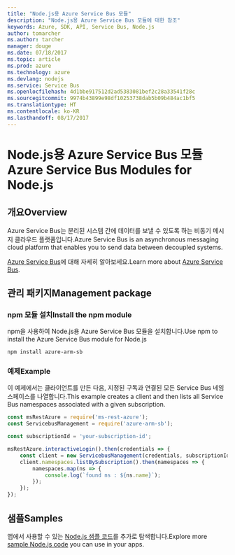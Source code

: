 ```yaml
---
title: "Node.js용 Azure Service Bus 모듈"
description: "Node.js용 Azure Service Bus 모듈에 대한 참조"
keywords: Azure, SDK, API, Service Bus, Node.js
author: tomarcher
ms.author: tarcher
manager: douge
ms.date: 07/18/2017
ms.topic: article
ms.prod: azure
ms.technology: azure
ms.devlang: nodejs
ms.service: Service Bus
ms.openlocfilehash: 4d1bbe917512d2ad5383081bef2c28a33541f28c
ms.sourcegitcommit: 9974b43899e98df10253738dab5b09b484ac1bf5
ms.translationtype: HT
ms.contentlocale: ko-KR
ms.lasthandoff: 08/17/2017
---
```

# <a name="azure-service-bus-modules-for-nodejs"></a><span data-ttu-id="15d2d-104">Node.js용 Azure Service Bus 모듈</span><span class="sxs-lookup"><span data-stu-id="15d2d-104">Azure Service Bus Modules for Node.js</span></span>

## <a name="overview"></a><span data-ttu-id="15d2d-105">개요</span><span class="sxs-lookup"><span data-stu-id="15d2d-105">Overview</span></span>

<span data-ttu-id="15d2d-106">Azure Service Bus는 분리된 시스템 간에 데이터를 보낼 수 있도록 하는 비동기 메시지 클라우드 플랫폼입니다.</span><span class="sxs-lookup"><span data-stu-id="15d2d-106">Azure Service Bus is an asynchronous messaging cloud platform that enables you to send data between decoupled systems.</span></span>

<span data-ttu-id="15d2d-107">[Azure Service Bus](https://docs.microsoft.com/azure/service-bus-messaging/service-bus-messaging-overview)에 대해 자세히 알아보세요.</span><span class="sxs-lookup"><span data-stu-id="15d2d-107">Learn more about [Azure Service Bus](https://docs.microsoft.com/azure/service-bus-messaging/service-bus-messaging-overview).</span></span>

## <a name="management-package"></a><span data-ttu-id="15d2d-108">관리 패키지</span><span class="sxs-lookup"><span data-stu-id="15d2d-108">Management package</span></span>

### <a name="install-the-npm-module"></a><span data-ttu-id="15d2d-109">npm 모듈 설치</span><span class="sxs-lookup"><span data-stu-id="15d2d-109">Install the npm module</span></span>

<span data-ttu-id="15d2d-110">npm을 사용하여 Node.js용 Azure Service Bus 모듈을 설치합니다.</span><span class="sxs-lookup"><span data-stu-id="15d2d-110">Use npm to install the Azure Service Bus module for Node.js</span></span>

```bash
npm install azure-arm-sb
```

### <a name="example"></a><span data-ttu-id="15d2d-111">예제</span><span class="sxs-lookup"><span data-stu-id="15d2d-111">Example</span></span>

<span data-ttu-id="15d2d-112">이 예제에서는 클라이언트를 만든 다음, 지정된 구독과 연결된 모든 Service Bus 네임스페이스를 나열합니다.</span><span class="sxs-lookup"><span data-stu-id="15d2d-112">This example creates a client and then lists all Service Bus namespaces associated with a given subscription.</span></span>

```javascript
const msRestAzure = require('ms-rest-azure');
const ServicebusManagement = require('azure-arm-sb');

const subscriptionId = 'your-subscription-id';

msRestAzure.interactiveLogin().then(credentials => {
    const client = new ServicebusManagement(credentials, subscriptionId);
    client.namespaces.listBySubscription().then(namespaces => {
        namespaces.map(ns => {
            console.log(`found ns : ${ns.name}`);
        });
    });
});
```

## <a name="samples"></a><span data-ttu-id="15d2d-113">샘플</span><span class="sxs-lookup"><span data-stu-id="15d2d-113">Samples</span></span>

<span data-ttu-id="15d2d-114">앱에서 사용할 수 있는 [Node.js 샘플 코드](https://azure.microsoft.com/resources/samples/?platform=nodejs)를 추가로 탐색합니다.</span><span class="sxs-lookup"><span data-stu-id="15d2d-114">Explore more [sample Node.js code](https://azure.microsoft.com/resources/samples/?platform=nodejs) you can use in your apps.</span></span>
